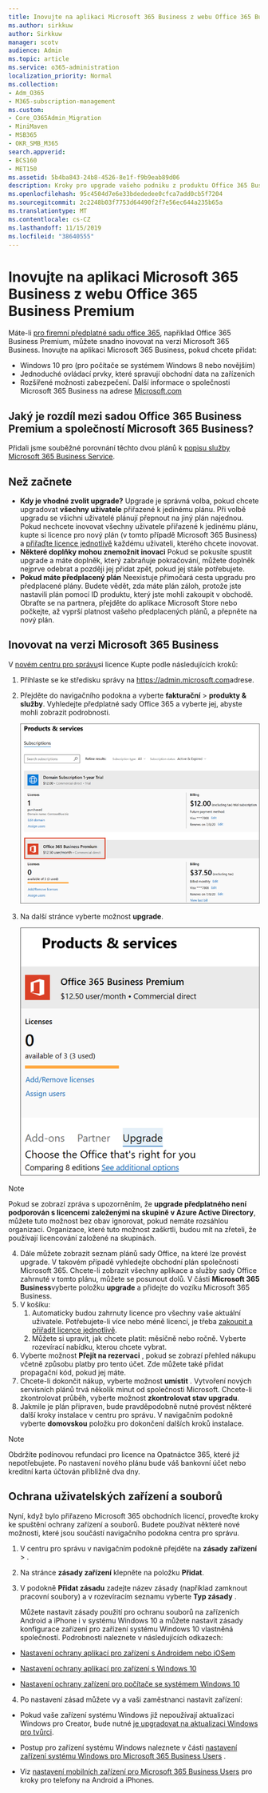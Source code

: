 ```yaml
---
title: Inovujte na aplikaci Microsoft 365 Business z webu Office 365 Business Premium
ms.author: sirkkuw
author: Sirkkuw
manager: scotv
audience: Admin
ms.topic: article
ms.service: o365-administration
localization_priority: Normal
ms.collection:
- Adm_O365
- M365-subscription-management
ms.custom:
- Core_O365Admin_Migration
- MiniMaven
- MSB365
- OKR_SMB_M365
search.appverid:
- BCS160
- MET150
ms.assetid: 5b4ba843-24b8-4526-8e1f-f9b9eab89d06
description: Kroky pro upgrade vašeho podniku z produktu Office 365 Business Premium na Microsoft 365 Business.
ms.openlocfilehash: 95c4504d7e6e33bdededee0cfca7add0cb5f7204
ms.sourcegitcommit: 2c2248b03f7753d64490f2f7e56ec644a235b65a
ms.translationtype: MT
ms.contentlocale: cs-CZ
ms.lasthandoff: 11/15/2019
ms.locfileid: "38640555"
---
```

# <a name="upgrade-to-microsoft-365-business-from-office-365-business-premium"></a>Inovujte na aplikaci Microsoft 365 Business z webu Office 365 Business Premium

Máte-li [pro firemní předplatné sadu office 365](https://products.office.com/compare-all-microsoft-office-products-4-column?activetab=tab:primaryr2), například Office 365 Business Premium, můžete snadno inovovat na verzi Microsoft 365 Business. Inovujte na aplikaci Microsoft 365 Business, pokud chcete přidat: 
- Windows 10 pro (pro počítače se systémem Windows 8 nebo novějším)
- Jednoduché ovládací prvky, které spravují obchodní data na zařízeních
- Rozšířené možnosti zabezpečení.
Další informace o společnosti Microsoft 365 Business na adrese [Microsoft.com](https://www.microsoft.com/microsoft-365/business)

## <a name="whats-the-difference-between-office-365-business-premium-and-microsoft-365-business"></a>Jaký je rozdíl mezi sadou Office 365 Business Premium a společností Microsoft 365 Business?
Přidali jsme souběžné porovnání těchto dvou plánů k [popisu služby Microsoft 365 Business Service](https://docs.microsoft.com/office365/servicedescriptions/microsoft-365-service-descriptions/microsoft-365-business-service-description). 

## <a name="before-you-get-started"></a>Než začnete

- **Kdy je vhodné zvolit upgrade?** Upgrade je správná volba, pokud chcete upgradovat **všechny uživatele** přiřazené k jedinému plánu. Při volbě upgradu se všichni uživatelé plánují přepnout na jiný plán najednou. Pokud nechcete inovovat všechny uživatele přiřazené k jedinému plánu, kupte si licence pro nový plán (v tomto případě Microsoft 365 Business) a [přiřaďte licence jednotlivě](https://docs.microsoft.com/office365/admin/manage/assign-licenses-to-users) každému uživateli, kterého chcete inovovat. 
- **Některé doplňky mohou znemožnit inovaci** Pokud se pokusíte spustit upgrade a máte doplněk, který zabraňuje pokračování, můžete doplněk nejprve odebrat a později jej přidat zpět, pokud jej stále potřebujete. 
- **Pokud máte předplacený plán** Neexistuje přímočará cesta upgradu pro předplacené plány. Budete vědět, zda máte plán záloh, protože jste nastavili plán pomocí ID produktu, který jste mohli zakoupit v obchodě. Obraťte se na partnera, přejděte do aplikace Microsoft Store nebo počkejte, až vyprší platnost vašeho předplacených plánů, a přepněte na nový plán.

## <a name="upgrade-to-microsoft-365-business"></a>Inovovat na verzi Microsoft 365 Business
V [novém centru pro správu](https://docs.microsoft.com/office365/admin/microsoft-365-admin-center-preview)si licence Kupte podle následujících kroků:
1. Přihlaste se ke středisku správy na <a href="https://go.microsoft.com/fwlink/p/?linkid=837890" target="_blank">https://admin.microsoft.com</a>adrese.
2. Přejděte do navigačního podokna a vyberte **fakturační** \> **produkty & služby**. Vyhledejte předplatné sady Office 365 a vyberte jej, abyste mohli zobrazit podrobnosti. 

    ![Obrázek ukazuje, jak vyhledat a vybrat předplatné v centru pro správu.](media/FindYourSubscription.png)

3. Na další stránce vyberte možnost **upgrade**. 

      ![Snímek obrazovky ukazuje, kde vybrat upgrade v centru pro správu.](media/SelectUpgrade.png)

  > [!NOTE]
  > Pokud se zobrazí zpráva s upozorněním, že **upgrade předplatného není podporován s licencemi založenými na skupině v Azure Active Directory**, můžete tuto možnost bez obav ignorovat, pokud nemáte rozsáhlou organizaci. Organizace, které tuto možnost zaškrtli, budou mít na zřeteli, že používají licencování založené na skupinách.

4. Dále můžete zobrazit seznam plánů sady Office, na které lze provést upgrade. V takovém případě vyhledejte obchodní plán společnosti Microsoft 365. Chcete-li zobrazit všechny aplikace a služby sady Office zahrnuté v tomto plánu, můžete se posunout dolů. V části **Microsoft 365 Business**vyberte položku **upgrade** a přidejte do vozíku Microsoft 365 Business.
5. V košíku:
    1. Automaticky budou zahrnuty licence pro všechny vaše aktuální uživatele. Potřebujete-li více nebo méně licencí, je třeba [zakoupit a přiřadit licence jednotlivě](https://docs.microsoft.com/office365/admin/manage/assign-licenses-to-users).  
    2. Můžete si upravit, jak chcete platit: měsíčně nebo ročně. Vyberte rozevírací nabídku, kterou chcete vybrat.
6. Vyberte možnost **Přejít na rezervaci** , pokud se zobrazí přehled nákupu včetně způsobu platby pro tento účet. Zde můžete také přidat propagační kód, pokud jej máte.
7. Chcete-li dokončit nákup, vyberte možnost **umístit** .
Vytvoření nových servisních plánů trvá několik minut od společnosti Microsoft. Chcete-li zkontrolovat průběh, vyberte možnost **zkontrolovat stav upgradu**. 
1. Jakmile je plán připraven, bude pravděpodobně nutné provést některé další kroky instalace v centru pro správu. V navigačním podokně vyberte **domovskou** položku pro dokončení dalších kroků instalace.

> [!NOTE]
> Obdržíte podínovou refundaci pro licence na Opatnáctce 365, které již nepotřebujete. Po nastavení nového plánu bude váš bankovní účet nebo kreditní karta účtován přibližně dva dny.
  
## <a name="protect-user-devices-and-files"></a>Ochrana uživatelských zařízení a souborů

Nyní, když bylo přiřazeno Microsoft 365 obchodních licencí, proveďte kroky ke spuštění ochrany zařízení a souborů. Budete používat některé nové možnosti, které jsou součástí navigačního podokna centra pro správu.
  
1. V centru pro správu v navigačním podokně přejděte na **zásady** **zařízení** \> .
    
2. Na stránce **zásady zařízení** klepněte na položku **Přidat**.
    
3. V podokně **Přidat zásadu** zadejte název zásady (například zamknout pracovní soubory) a v rozevíracím seznamu vyberte **Typ zásady** . 
    
    Můžete nastavit zásady použití pro ochranu souborů na zařízeních Android a iPhone i v systému Windows 10 a můžete nastavit zásady konfigurace zařízení pro zařízení systému Windows 10 vlastněná společností. Podrobnosti naleznete v následujících odkazech:
    
  - [Nastavení ochrany aplikací pro zařízení s Androidem nebo iOSem](app-protection-settings-for-android-and-ios.md)
    
  - [Nastavení ochrany aplikací pro zařízení s Windows 10](protection-settings-for-windows-10-devices.md)
    
  - [Nastavení ochrany zařízení pro počítače se systémem Windows 10](protection-settings-for-windows-10-pcs.md)
    
  
4. Po nastavení zásad můžete vy a vaši zaměstnanci nastavit zařízení:
    
  - Pokud vaše zařízení systému Windows již nepoužívají aktualizaci Windows pro Creator, bude nutné [je upgradovat na aktualizaci Windows pro tvůrci](upgrade-to-windows-pro-creators-update.md).
    
  - Postup pro zařízení systému Windows naleznete v části [nastavení zařízení systému Windows pro Microsoft 365 Business Users](set-up-windows-devices.md) . 
    
  - Viz [nastavení mobilních zařízení pro Microsoft 365 Business Users](set-up-mobile-devices.md) pro kroky pro telefony na Android a iPhones. 
